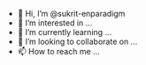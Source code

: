 - 👋 Hi, I’m @sukrit-enparadigm
- 👀 I’m interested in ...
- 🌱 I’m currently learning ...
- 💞️ I’m looking to collaborate on ...
- 📫 How to reach me ...

<!---
sukrit-enparadigm/sukrit-enparadigm is a ✨ special ✨ repository because its `README.md` (this file) appears on your GitHub profile.
You can click the Preview link to take a look at your changes.
--->
